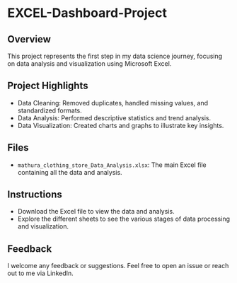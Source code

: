 # EXCEL-Dashboard-Project

## Overview
This project represents the first step in my data science journey, focusing on data analysis and visualization using Microsoft Excel.

## Project Highlights
- Data Cleaning: Removed duplicates, handled missing values, and standardized formats.
- Data Analysis: Performed descriptive statistics and trend analysis.
- Data Visualization: Created charts and graphs to illustrate key insights.

## Files
- `mathura_clothing_store_Data_Analysis.xlsx`: The main Excel file containing all the data and analysis.

## Instructions
- Download the Excel file to view the data and analysis.
- Explore the different sheets to see the various stages of data processing and visualization.

## Feedback
I welcome any feedback or suggestions. Feel free to open an issue or reach out to me via LinkedIn.
